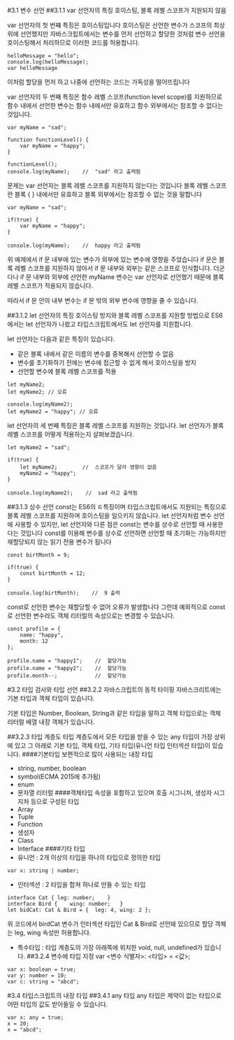 #3.1 변수 선언
##3.1.1 var 선언자의 특징
호이스팅, 블록 레벨 스코프가 지원되지 않음

var 선언자의 첫 번쨰 특징은 호이스팅입니다 호이스팅은 선언한 변수가 스코프의 최상위에 선언했지만 자바스크립트에서는 변수를 먼저 선언하고 할당한 것처럼 변수 선언을 호이스팅해서 처리하므로 이러한 코드를 허용합니다.
````
helloMessage = "hello";
console.log(helloMessage);
var helloMessage
````
이처럼 할당을 먼저 하고 나중에 선언하는 코드는 가독성을 떨어뜨립니다

var 선언자의 두 번째 특징은 함수 레벨 스코프(function level scope)를 지원하므로 함수 내에서 선언한 변수는 함수 내에서만 유효하고 함수 외부에서는 참조할 수 없다는 것입니다.

````
var myName = "sad";

function functionLevel() {
    var myName = "happy";
}

functionLevel();
console.log(myName);    //  "sad" 라고 출력됨
````

문제는 var 선언자는 블록 레벨 스코프를 지원하지 않는다는 것입니다 블록 레벨 스코프란 블록 { } 내에서만 유효하고 블록 외부에서는 참조할 수 없는 것을 말합니다

````
var myName = "sad";

if(true) {
    var myName = "happy";
}

console.log(myName);    //  happy 라고 출력됨
````
위 예제에서 if 문 내부에 있는 변수가 외부에 있는 변수에 영향을 주었습니다 if 문은 블록 레벨 스코프를 지원하지 않아서 if 문 내부와 외부는 같은 스코프로 인식합니다. 더군다나 if 문 내부와 외부에 선언한 myName 변수는 var 선언자로 선언했기 때문에 블록 레벨 스코프가 적용되지 않습니다.

따라서 if 문 안의 내부 변수는 if 문 밖의 외부 변수에 영향을 줄 수 있습니다.

##3.1.2 let 선언자의 특징
호이스팅 방지와 블록 레벨 스코프를 지원할 방법으로 ES6에서는 let 선언자가 나왔고 타입스크립트에서도 let 선언자를 지원합니다.

let 선언자는 다음과 같은 특징이 있습니다.

- 같은 블록 내에서 같은 이름의 변수를 중복해서 선언할 수 없음
- 변수를 초기화하기 전에는 변수에 접근할 수 없게 해서 호이스팅을 방지
- 선언할 변수에 블록 레벨 스코프를 적용

````
let myName2;
let myName2; // 오류
````

````
console.log(myName2);
let myName2 = "happy"; // 오류
````

let 선언자의 세 번째 특징은 블록 레벨 스코프를 지원하는 것입니다. let 선언자가 블록 레벨 스코프를 어떻게 적용하는지 살펴보겠습니다.

````
let myName2 = "sad";

if(true) {
    let myName2;        //  스코프가 달라 영향이 없음
    myName2 = "happy";
}

console.log(myName2);    //  sad 라고 출력됨
````

##3.1.3 상수 선언
const는 ES6의 ㅌ특징이며 타입스크립트에서도 지원되는 특징으로 블록 레벨 스코프를 지원하며 호이스팅을 일으키지 않습니다. let 선언자처럼 변수 선언에 사용할 수 있지만, let 선언자와 다른 점은 const는 변수를 상수로 선언할 때 사용한다는 것입니다 const를 이용해 변수를 상수로 선언하면 선언할 때 초기화는 가능하지만 재할당되지 않는 읽기 전용 변수가 됩니다
````
const birtMonth = 9;

if(true) {
    const birtMonth = 12;
}

console.log(birtMonth);    //  9 출력
````
const로 선언한 변수는 재할당할 수 없어 오류가 발생합니다 그런데 예외적으로 const로 선언한 변수라도 객체 리터럴의 속성으로는 변경할 수 있습니다.
````
const profile = {
    name: "happy",
    month: 12
};

profile.name = "happy1";    //  할당가능
profile.name = "happy2";    //  할당가능
profile.month--;            //  할당가능
````
#3.2 타입 검사와 타입 선언
##3.2.2 자바스크립트의 동적 타이핑
자바스크리트에는 기본 타입과 객체 타입이 있습니다.

기본 타입은 Number, Boolean, String과 같은 타입을 말하고 객체 타입으로는 객체 리터럴 배열 내장 객체가 있습니다.

##3.2.3 타입 계층도
타입 계층도에서 모든 타입을 받을 수 있는 any 타입이 가장 상위에 있고 그 아래로 기본 타입, 객체 타입, 기타 타입(유니언 타입 인터섹션 타입)이 있습니다.
####기본타입
보편적으로 많이 사용되는 내장 타입
- string, number, boolean
- symbol(ECMA 2015에 추가됨)
- enum
- 문자열 리터럴
####객체타입
속성을 포함하고 있으며 호출 시그니처, 생성자 시그지처 등으로 구성된 타입
- Array
- Tuple
- Function
- 생성자
- Class
- Interface
####기타 타입
- 유니언 : 2개 이상의 타입을 하나의 타입으로 정의한 타입
````
var x: string | number;
````
- 인터섹션 : 2 타입을 합쳐 하나로 만들 수 있는 타입
````
interface Cat { leg: number;    }
interface Bird {    wing: number;   }
let bidCat: Cat & Bird = {  leg: 4, wing: 2 };
````
위 코드에서 birdCat 변수가 인터섹션 타입인 Cat & Bird로 선언돼 있으므로 할당 객체는 leg, wing 속성만 허용합니다.
- 특수타입 : 타입 계층도의 가장 아래쪽에 위치한 void, null, undefined가 있습니다.
##3.2.4 변수에 타입 지정
var <변수 식별자>: <타입> = <값>;
````
var x: boolean = true;
var y: number = 10;
var c: string = "abcd";
````

#3.4 타입스크립트의 내장 타입
##3.4.1 any 타입
any 타입은 제약이 없는 타입으로 어떤 타입의 값도 받아들일 수 있습니다.

````
var x: any = true;
x = 20;
x = "abcd";
````
